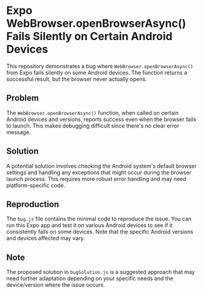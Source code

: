 # Expo WebBrowser.openBrowserAsync() Fails Silently on Certain Android Devices

This repository demonstrates a bug where `WebBrowser.openBrowserAsync()` from Expo fails silently on some Android devices. The function returns a successful result, but the browser never actually opens.

## Problem

The `WebBrowser.openBrowserAsync()` function, when called on certain Android devices and versions, reports success even when the browser fails to launch. This makes debugging difficult since there's no clear error message.

## Solution

A potential solution involves checking the Android system's default browser settings and handling any exceptions that might occur during the browser launch process.  This requires more robust error handling and may need platform-specific code.

## Reproduction

The `bug.js` file contains the minimal code to reproduce the issue.  You can run this Expo app and test it on various Android devices to see if it consistently fails on some devices.  Note that the specific Android versions and devices affected may vary.

## Note

The proposed solution in `bugSolution.js` is a suggested approach that may need further adaptation depending on your specific needs and the device/version where the issue occurs.